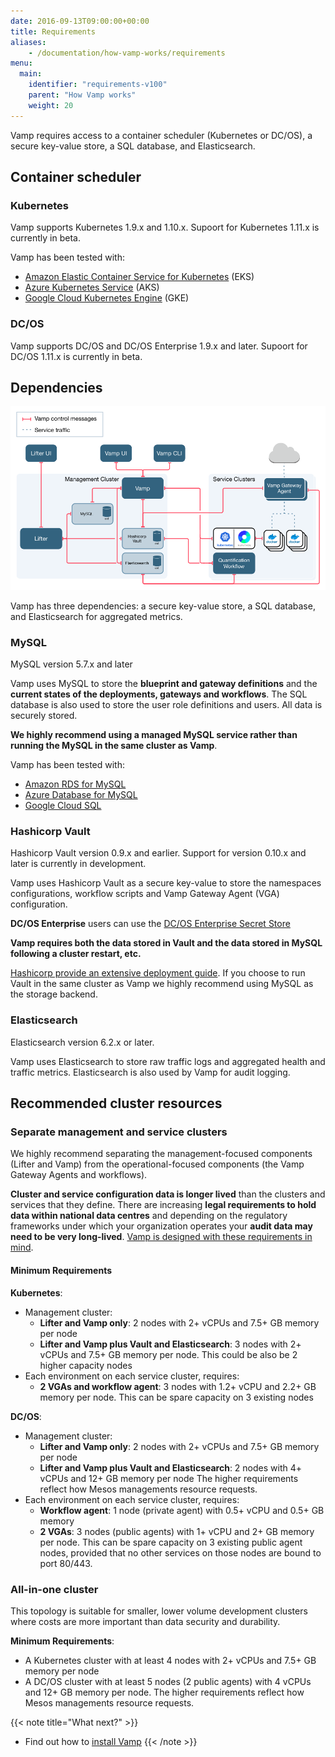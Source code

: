 ```yaml
---
date: 2016-09-13T09:00:00+00:00
title: Requirements
aliases:
    - /documentation/how-vamp-works/requirements
menu:
  main:
    identifier: "requirements-v100"
    parent: "How Vamp works"
    weight: 20
---
```


Vamp requires access to a container scheduler (Kubernetes or DC/OS), a secure key-value store, a SQL database, and Elasticsearch.

## Container scheduler

### Kubernetes

Vamp supports Kubernetes 1.9.x and 1.10.x. Supoort for Kubernetes 1.11.x is currently in beta.

Vamp has been tested with:

* [Amazon Elastic Container Service for Kubernetes](https://aws.amazon.com/eks/) (EKS)
* [Azure Kubernetes Service](https://azure.microsoft.com/en-us/services/kubernetes-service/) (AKS)
* [Google Cloud Kubernetes Engine](https://cloud.google.com/kubernetes-engine/) (GKE)

### DC/OS

Vamp supports DC/OS and DC/OS Enterprise 1.9.x and later. Supoort for DC/OS 1.11.x is currently in beta.

## Dependencies

![architecture](/images/diagram/v100/vampee-arch-mgnt-svc.png)

Vamp has three dependencies: a secure key-value store, a SQL database, and Elasticsearch for aggregated metrics.

### MySQL
MySQL version 5.7.x and later

Vamp uses MySQL to store the **blueprint and gateway definitions** and the **current states of the deployments, gateways and workflows**. The SQL database is also used to store the user role definitions and users. All data is securely stored.

**We highly recommend using a managed MySQL service rather than running the MySQL in the same cluster as Vamp**.

Vamp has been tested with:

* [Amazon RDS for MySQL](https://aws.amazon.com/rds/mysql/)
* [Azure Database for MySQL](https://azure.microsoft.com/en-us/services/mysql/)
* [Google Cloud SQL](https://cloud.google.com/sql/)

### Hashicorp Vault
Hashicorp Vault version 0.9.x and earlier. Support for version 0.10.x and later is currently in development.

Vamp uses Hashicorp Vault as a secure key-value to store the namespaces configurations, workflow scripts and Vamp Gateway Agent (VGA) configuration.

**DC/OS Enterprise** users can use the [DC/OS Enterprise Secret Store](https://docs.mesosphere.com/1.10/security/ent/secrets/)

**Vamp requires both the data stored in Vault and the data stored in MySQL following a cluster restart, etc.**

[Hashicorp provide an extensive deployment guide](https://www.vaultproject.io/guides/operations/deployment-guide.html). If you choose to run Vault in the same cluster as Vamp we highly recommend using MySQL as the storage backend.

### Elasticsearch
Elasticsearch version 6.2.x or later.

Vamp uses Elasticsearch to store raw traffic logs and aggregated health and traffic metrics. Elasticsearch is also used by Vamp for audit logging.

## Recommended cluster resources

### Separate management and service clusters

We highly recommend separating the management-focused components (Lifter and Vamp) from the operational-focused components (the Vamp Gateway Agents and workflows).

**Cluster and service configuration data is longer lived** than the clusters and services that they define. There are increasing **legal requirements to hold data within national data centres** and depending on the regulatory frameworks under which your organization operates your **audit data may need to be very long-lived**. [Vamp is designed with these requirements in mind](/documentation/how-vamp-works/v1.0.0/architecture).

#### Minimum Requirements

**Kubernetes**:

* Management cluster:
  * **Lifter and Vamp only**: 2 nodes with 2+ vCPUs and 7.5+ GB memory per node
  * **Lifter and Vamp plus Vault and Elasticsearch**: 3 nodes with 2+ vCPUs and 7.5+ GB memory per node. This could be also be 2 higher capacity nodes
* Each environment on each service cluster, requires:
  * **2 VGAs and workflow agent**: 3 nodes with 1.2+ vCPU and 2.2+ GB memory per node. This can be spare capacity on 3 existing nodes

**DC/OS**:

* Management cluster:
  * **Lifter and Vamp only**: 2 nodes with 2+ vCPUs and 7.5+ GB memory per node
  * **Lifter and Vamp plus Vault and Elasticsearch**: 2 nodes with 4+ vCPUs and 12+ GB memory per node
    The higher requirements reflect how Mesos managements resource requests.
* Each environment on each service cluster, requires:
  * **Workflow agent**: 1 node (private agent) with 0.5+ vCPU and 0.5+ GB memory
  * **2 VGAs**: 3 nodes (public agents) with 1+ vCPU and 2+ GB memory per node.
    This can be spare capacity on 3 existing public agent nodes, provided that no other services on those nodes are bound to port 80/443. 
  
### All-in-one cluster

This topology is suitable for smaller, lower volume development clusters where costs are more important than data security and durability.

**Minimum Requirements**:

* A Kubernetes cluster with at least 4 nodes with 2+ vCPUs and 7.5+ GB memory per node
* A DC/OS cluster with at least 5 nodes (2 public agents) with 4 vCPUs and 12+ GB memory per node.
  The higher requirements reflect how Mesos managements resource requests.

{{< note title="What next?" >}}
* Find out how to [install Vamp](/documentation/installation/v1.0.0/overview)
{{< /note >}}
